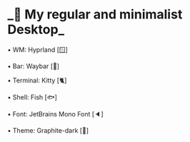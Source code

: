 <h1>_🌟 My regular and minimalist Desktop_</h1>



• WM: Hyprland [🪟]

• Bar: Waybar [🎲]

• Terminal: Kitty [🐈]

• Shell: Fish [🐟]

• Font: JetBrains Mono Font [🔈]

• Theme: Graphite-dark [🧢]
